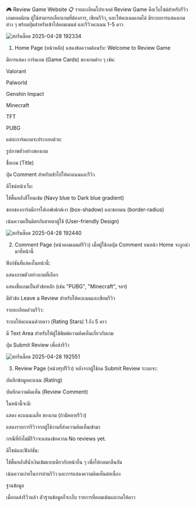 🎮 Review Game Website
📋 รายละเอียดโปรเจกต์
Review Game คือเว็บไซต์สำหรับรีวิวเกมยอดนิยม ผู้ใช้สามารถเลือกเกมที่ต้องการ, เขียนรีวิว, และให้คะแนนเกมได้
มีระบบการแสดงเกมต่าง ๆ พร้อมปุ่มสำหรับเข้าไปคอมเมนต์ และรีวิวคะแนน 1-5 ดาว



![สกรีนช็อต 2025-04-28 192334](https://github.com/user-attachments/assets/feddf9ea-dc92-45ff-89a0-772a93564fd0)



1. Home Page (หน้าหลัก)
แสดงข้อความต้อนรับ: Welcome to Review Game

มีการแสดง การ์ดเกม (Game Cards) ของเกมต่าง ๆ เช่น:

Valorant

Palworld

Genshin Impact

Minecraft

TFT

PUBG

แต่ละการ์ดเกมจะประกอบด้วย:

รูปภาพตัวอย่างของเกม

ชื่อเกม (Title)

ปุ่ม Comment สำหรับเข้าไปให้คะแนนและรีวิว

ดีไซน์หน้าเว็บ:

ใช้พื้นหลังสีโทนเข้ม (Navy blue to Dark blue gradient)

ขอบของการ์ดมีการใส่เอฟเฟกต์เงา (box-shadow) และขอบมน (border-radius)

เน้นความเป็นมิตรกับสายตาผู้ใช้ (User-friendly Design)




![สกรีนช็อต 2025-04-28 192440](https://github.com/user-attachments/assets/7aeec3ef-7f3a-458e-bbdf-a0cc431023b9)



2. Comment Page (หน้าคอมเมนต์รีวิว)
เมื่อผู้ใช้กดปุ่ม Comment บนหน้า Home จะถูกนำมาที่หน้านี้

ฟังก์ชันที่แสดงในหน้านี้:

แสดงภาพตัวอย่างเกมที่เลือก

แสดงชื่อเกมเป็นหัวข้อหลัก (เช่น "PUBG", "Minecraft", ฯลฯ)

มีหัวข้อ Leave a Review สำหรับให้คะแนนและเขียนรีวิว

รายละเอียดส่วนรีวิว:

ระบบให้คะแนนด้วยดาว (Rating Stars) 1 ถึง 5 ดาว

มี Text Area สำหรับให้ผู้ใช้พิมพ์ความคิดเห็นเกี่ยวกับเกม

ปุ่ม Submit Review เพื่อส่งรีวิว




![สกรีนช็อต 2025-04-28 192551](https://github.com/user-attachments/assets/deaa79fd-5f72-46be-8461-ba01bf7d50b4)





3. Review Page (หน้าสรุปรีวิว)
หลังจากผู้ใช้กด Submit Review ระบบจะ:

บันทึกข้อมูลคะแนน (Rating)

บันทึกความคิดเห็น (Review Comment)

ในหน้านี้จะมี:

แสดง คะแนนเฉลี่ย ของเกม (ถ้ามีหลายรีวิว)

แสดงรายการรีวิวจากผู้ใช้งานที่ส่งความคิดเห็นเข้ามา

กรณีที่ยังไม่มีรีวิวจะแสดงข้อความ No reviews yet.

ดีไซน์และฟังก์ชัน:

ใช้พื้นหลังสีน้ำเงินเข้มแบบเดียวกับหน้าอื่น ๆ เพื่อให้กลมกลืนกัน

เน้นความง่ายในการอ่านรีวิว และการแสดงความคิดเห็นต่อเนื่อง





ฐานข้อมูล

เมื่อกดส่งรีวิวแล้ว ตัวฐานข้อมูลก็จะเก็บ รายการที่คอมเม้นและกดให้ดาว 

